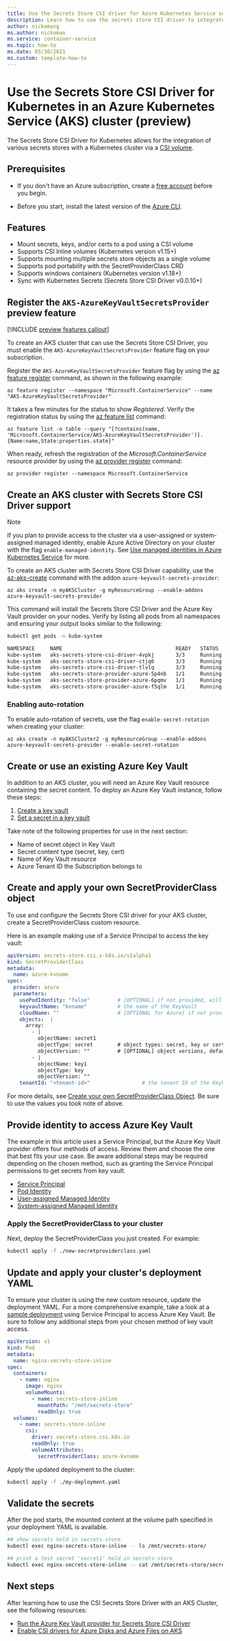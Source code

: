 ```yaml
---
title: Use the Secrets Store CSI driver for Azure Kubernetes Service secrets
description: Learn how to use the secrets store CSI driver to integrate secrets stores with Azure Kubernetes Service (AKS).
author: nickomang 
ms.author: nickoman
ms.service: container-service
ms.topic: how-to 
ms.date: 03/30/2021
ms.custom: template-how-to
---
```


# Use the Secrets Store CSI Driver for Kubernetes in an Azure Kubernetes Service (AKS) cluster (preview)

The Secrets Store CSI Driver for Kubernetes allows for the integration of various secrets stores with a Kubernetes cluster via a [CSI volume][kube-csi].

## Prerequisites

- If you don't have an Azure subscription, create a [free account](https://azure.microsoft.com/free/?WT.mc_id=A261C142F) before you begin.

- Before you start, install the latest version of the [Azure CLI](/cli/azure/install-azure-cli-windows).

## Features

- Mount secrets, keys, and/or certs to a pod using a CSI volume
- Supports CSI Inline volumes (Kubernetes version v1.15+)
- Supports mounting multiple secrets store objects as a single volume
- Supports pod portability with the SecretProviderClass CRD
- Supports windows containers (Kubernetes version v1.18+)
- Sync with Kubernetes Secrets (Secrets Store CSI Driver v0.0.10+)

## Register the `AKS-AzureKeyVaultSecretsProvider` preview feature

[!INCLUDE [preview features callout](./includes/preview/preview-callout.md)]

To create an AKS cluster that can use the Secrets Store CSI Driver, you must enable the `AKS-AzureKeyVaultSecretsProvider` feature flag on your subscription.

Register the `AKS-AzureKeyVaultSecretsProvider` feature flag by using the [az feature register][az-feature-register] command, as shown in the following example:

```azurecli-interactive
az feature register --namespace "Microsoft.ContainerService" --name "AKS-AzureKeyVaultSecretsProvider"
```

It takes a few minutes for the status to show *Registered*. Verify the registration status by using the [az feature list][az-feature-list] command:

```azurecli-interactive
az feature list -o table --query "[?contains(name, 'Microsoft.ContainerService/AKS-AzureKeyVaultSecretsProvider')].{Name:name,State:properties.state}"
```

When ready, refresh the registration of the *Microsoft.ContainerService* resource provider by using the [az provider register][az-provider-register] command:

```azurecli-interactive
az provider register --namespace Microsoft.ContainerService
```

## Create an AKS cluster with Secrets Store CSI Driver support

> [!NOTE]
> If you plan to provide access to the cluster via a user-assigned or system-assigned managed identity, enable Azure Active Directory on your cluster with the flag `enable-managed-identity`. See [Use managed identities in Azure Kubernetes Service][aks-managed-identity] for more.

To create an AKS cluster with Secrets Store CSI Driver capability, use the [az-aks-create][az-aks-create] command with the addon `azure-keyvault-secrets-provider`:

```azurecli-interactive
az aks create -n myAKSCluster -g myResourceGroup --enable-addons azure-keyvault-secrets-provider
```

This command will install the Secrets Store CSI Driver and the Azure Key Vault provider on your nodes. Verify by listing all pods from all namespaces and ensuring your output looks similar to the following:

```bash
kubectl get pods -n kube-system

NAMESPACE     NAME                                     READY   STATUS    RESTARTS   AGE
kube-system   aks-secrets-store-csi-driver-4vpkj       3/3     Running   2          4m25s
kube-system   aks-secrets-store-csi-driver-ctjq6       3/3     Running   2          4m21s
kube-system   aks-secrets-store-csi-driver-tlvlq       3/3     Running   2          4m24s
kube-system   aks-secrets-store-provider-azure-5p4nb   1/1     Running   0          4m21s
kube-system   aks-secrets-store-provider-azure-6pqmv   1/1     Running   0          4m24s
kube-system   aks-secrets-store-provider-azure-f5qlm   1/1     Running   0          4m25s
```

### Enabling auto-rotation

To enable auto-rotation of secrets, use the flag `enable-secret-rotation` when creating your cluster:

```azurecli-interactive
az aks create -n myAKSCluster2 -g myResourceGroup --enable-addons azure-keyvault-secrets-provider --enable-secret-rotation
```

## Create or use an existing Azure Key Vault

In addition to an AKS cluster, you will need an Azure Key Vault resource containing the secret content. To deploy an Azure Key Vault instance, follow these steps:

1. [Create a key vault][create-key-vault]
2. [Set a secret in a key vault][set-secret-key-vault]

Take note of the following properties for use in the next section:

- Name of secret object in Key Vault
- Secret content type (secret, key, cert)
- Name of Key Vault resource
- Azure Tenant ID the Subscription belongs to

## Create and apply your own SecretProviderClass object

To use and configure the Secrets Store CSI driver for your AKS cluster, create a SecretProviderClass custom resource.

Here is an example making use of a Service Principal to access the key vault:

```yml
apiVersion: secrets-store.csi.x-k8s.io/v1alpha1
kind: SecretProviderClass
metadata:
  name: azure-kvname
spec:
  provider: azure
  parameters:
    usePodIdentity: "false"         # [OPTIONAL] if not provided, will default to "false"
    keyvaultName: "kvname"          # the name of the KeyVault
    cloudName: ""                   # [OPTIONAL for Azure] if not provided, azure environment will default to AzurePublicCloud 
    objects:  |
      array:
        - |
          objectName: secret1
          objectType: secret        # object types: secret, key or cert
          objectVersion: ""         # [OPTIONAL] object versions, default to latest if empty
        - |
          objectName: key1
          objectType: key
          objectVersion: ""
    tenantId: "<tenant-id>"                 # the tenant ID of the KeyVault
```

For more details, see [Create your own SecretProviderClass Object][sample-secret-provider-class]. Be sure to use the values you took note of above.

## Provide identity to access Azure Key Vault

The example in this article uses a Service Principal, but the Azure Key Vault provider offers four methods of access. Review them and choose the one that best fits your use case. Be aware additional steps may be required depending on the chosen method, such as granting the Service Principal permissions to get secrets from key vault.

- [Service Principal][service-principal-access]
- [Pod Identity][pod-identity-access]
- [User-assigned Managed Identity][ua-mi-access]
- [System-assigned Managed Identity][sa-mi-access]

### Apply the SecretProviderClass to your cluster

Next, deploy the SecretProviderClass you just created. For example:

```bash
kubectl apply -f ./new-secretproviderclass.yaml
```

## Update and apply your cluster's deployment YAML

To ensure your cluster is using the new custom resource, update the deployment YAML. For a more comprehensive example, take a look at a [sample deployment][sample-deployment] using Service Principal to access Azure Key Vault. Be sure to follow any additional steps from your chosen method of key vault access.

```yml
apiVersion: v1
kind: Pod
metadata:
  name: nginx-secrets-store-inline
spec:
  containers:
    - name: nginx
      image: nginx
      volumeMounts:
        - name: secrets-store-inline
          mountPath: "/mnt/secrets-store"
          readOnly: true
  volumes:
    - name: secrets-store-inline
      csi:
        driver: secrets-store.csi.k8s.io
        readOnly: true
        volumeAttributes:
          secretProviderClass: azure-kvname
```

Apply the updated deployment to the cluster:

```bash
kubectl apply -f ./my-deployment.yaml
```

## Validate the secrets

After the pod starts, the mounted content at the volume path specified in your deployment YAML is available.

```Bash
## show secrets held in secrets-store
kubectl exec nginx-secrets-store-inline -- ls /mnt/secrets-store/

## print a test secret 'secret1' held in secrets-store
kubectl exec nginx-secrets-store-inline -- cat /mnt/secrets-store/secret1
```

## Next steps
<!-- Add a context sentence for the following links -->
After learning how to use the CSI Secrets Store Driver with an AKS Cluster, see the following resources:

- [Run the Azure Key Vault provider for Secrets Store CSI Driver][key-vault-provider]
- [Enable CSI drivers for Azure Disks and Azure Files on AKS][csi-storage-drivers]

<!-- Links -->
<!-- Internal -->
[az-feature-register]: /cli/azure/feature#az_feature_register
[az-feature-list]: /cli/azure/feature#az_feature_list
[az-provider-register]: /cli/azure/provider#az_provider_register
[az-aks-create]: /cli/azure/aks#az_aks_create
[key-vault-provider]: ../key-vault/general/key-vault-integrate-kubernetes.md
[csi-storage-drivers]: ./csi-storage-drivers.md
[create-key-vault]: ../key-vault/general/quick-create-cli.md
[set-secret-key-vault]: ../key-vault/secrets/quick-create-portal.md
[aks-managed-identity]: ./use-managed-identity.md

<!-- External -->
[kube-csi]: https://kubernetes-csi.github.io/docs/
[key-vault-provider-install]: https://azure.github.io/secrets-store-csi-driver-provider-azure/getting-started/installation
[sample-secret-provider-class]: https://azure.github.io/secrets-store-csi-driver-provider-azure/getting-started/usage/#create-your-own-secretproviderclass-object
[service-principal-access]: https://azure.github.io/secrets-store-csi-driver-provider-azure/configurations/identity-access-modes/service-principal-mode/
[pod-identity-access]: https://azure.github.io/secrets-store-csi-driver-provider-azure/configurations/identity-access-modes/pod-identity-mode/l
[ua-mi-access]: https://azure.github.io/secrets-store-csi-driver-provider-azure/configurations/identity-access-modes/user-assigned-msi-mode/
[sa-mi-access]: https://azure.github.io/secrets-store-csi-driver-provider-azure/configurations/identity-access-modes/system-assigned-msi-mode/
[sample-deployment]: https://raw.githubusercontent.com/Azure/secrets-store-csi-driver-provider-azure/master/examples/service-principal/pod-inline-volume-service-principal.yaml

